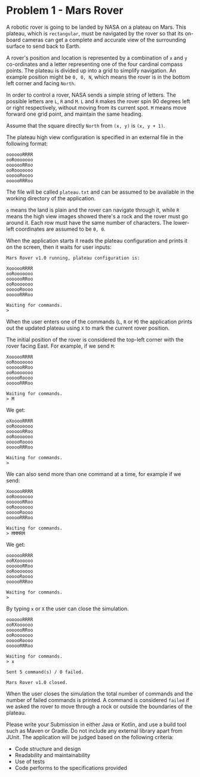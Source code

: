 # Problem 1 - Mars Rover

A robotic rover is going to be landed by NASA on a plateau on Mars. This plateau, which is `rectangular`, must be navigated by the rover so that its on-board cameras can get a complete
and accurate view of the surrounding surface to send back to Earth.

A rover's position and location is represented by a combination of `x` and `y` co-ordinates and a letter representing one of the four cardinal compass points.
The plateau is divided up into a grid to simplify navigation. An example position might be `0, 0, N`, which means the rover is in the bottom left corner and facing `North`.

In order to control a rover, NASA sends a simple string of letters. The possible letters are `L`, `R` and `M`. `L` and `R` makes the rover spin 90 degrees left or right respectively,
without moving from its current spot. `M` means move forward one grid point, and maintain the same heading.

Assume that the square directly `North` from `(x, y)` is `(x, y + 1)`.

The plateau high view configuration is specified in an external file in the following format:

```
ooooooRRRR
ooRooooooo
ooooooRRoo
ooRooooooo
oooooRoooo
oooooRRRoo
```

The file will be called `plateau.txt` and can be assumed to be available in the working directory of the application.

`o` means the land is plain and the rover can navigate through it, while `R` means the high view images showed there's a rock
and the rover must go around it. Each row must have the same number of characters. The lower-left coordinates are assumed to be `0, 0`.

When the application starts it reads the plateau configuration and prints it on the screen, then it waits for user inputs:

```
Mars Rover v1.0 running, plateau configuration is:

XoooooRRRR
ooRooooooo
ooooooRRoo
ooRooooooo
oooooRoooo
oooooRRRoo

Waiting for commands.
>
```

When the user enters one of the commands (`L`, `R` or `M`) the application prints out the updated plateau using `X` to
mark the current rover position.

The initial position of the rover is considered the top-left corner with the rover facing East. For example, if we send `M`:

```
XoooooRRRR
ooRooooooo
ooooooRRoo
ooRooooooo
oooooRoooo
oooooRRRoo

Waiting for commands.
> M
```

We get:

```
oXooooRRRR
ooRooooooo
ooooooRRoo
ooRooooooo
oooooRoooo
oooooRRRoo

Waiting for commands.
>
```

We can also send more than one command at a time, for example if we send:

```
XoooooRRRR
ooRooooooo
ooooooRRoo
ooRooooooo
oooooRoooo
oooooRRRoo

Waiting for commands.
> MMMRM
```

We get:

```
ooooooRRRR
ooRXoooooo
ooooooRRoo
ooRooooooo
oooooRoooo
oooooRRRoo

Waiting for commands.
>
```

By typing `x` or `X` the user can close the simulation.

```
ooooooRRRR
ooRXoooooo
ooooooRRoo
ooRooooooo
oooooRoooo
oooooRRRoo

Waiting for commands.
> x

Sent 5 command(s) / 0 failed.

Mars Rover v1.0 closed.
```

When the user closes the simulation the total number of commands and the number of failed commands is printed. A command
is considered `failed` if we asked the rover to move through a rock or outside the boundaries of the plateau.

Please write your Submission in either Java or Kotlin, and use a build tool such as Maven or Gradle. 
Do not include any external library apart from JUnit. The application will be judged based on the following criteria:

* Code structure and design
* Readability and maintainability
* Use of tests
* Code performs to the specifications provided
